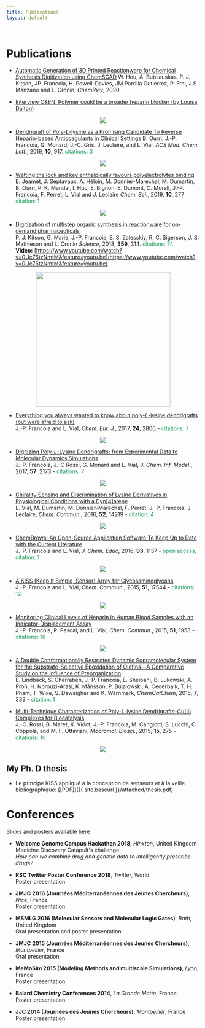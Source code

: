 ```yaml
---
title: Publications
layout: default

---
```


# Publications

- [Automatic Generation of 3D Printed Reactionware for Chemical Synthesis
Digitization using ChemSCAD](https://chemrxiv.org/s/01c0cd28362e763c438f)
W. Hou, A. Bubliauskas, P. J. Kitson, JP. Francoia, H. Powell-Davies,
JM Parrilla Gutierrez, P. Frei, J.S Manzano and L. Cronin, *ChemRxiv*, 2020

- [Interview C&EN: Polymer could be a broader heparin blocker (by Louisa
Dalton)](https://cen.acs.org/pharmaceuticals/drug-development/Polymer-broader-heparin-blocker/97/web/2019/06?utm_source=Staff&utm_medium=Social&utm_campaign=CEN)
<p align="center">
  <img src="images/cen_news.jpg">
</p>

- [Dendrigraft of Poly-*L*-lysine as a Promising
Candidate To Reverse Heparin-based Anticoagulants in Clinical
Settings](https://pubs.acs.org/doi/abs/10.1021/acsmedchemlett.9b00090)
B. Ourri, J.-P. Francoia, G. Monard, J.-C. Gris, J. Leclaire, and L. Vial,
*ACS Med. Chem. Lett.*, 2019, **10**, 917. <font color="#159957">citations:
3</font>  
<p align="center">
  <img src="images/protamine.jpg">
</p>

- [Wetting the lock and key enthalpically favours polyelectrolytes binding](https://pubs.rsc.org/en/Content/ArticleLanding/2018/SC/C8SC02966K)  
E. Jeamet, J. Septavaux, A. Héloin, M. Donnier-Maréchal, M. Dumartin,
B. Ourri, P. K. Mandal, I. Huc, E. Bignon, E. Dumont, C. Morell,
J.-P. Francoia, F. Perret, L. Vial and J. Leclaire *Chem. Sci.*, 2019, **10**,
277 <font color="#159957">citation: 1</font>  

<p align="center">
  <img src="images/wet_and_lock.jpg">
</p>

- [Digitization of multistep organic synthesis in reactionware for on-demand
pharmaceuticals](http://science.sciencemag.org/content/359/6373/314)  
P. J. Kitson, G. Marie, J.-P. Francoia, S. S. Zalesskiy, R. C. Sigerson,
J. S. Mathieson and L. Cronin *Science*, 2018, **359**, 314. <font
color="#159957">citations: 74</font>  
**Video:** [https://www.youtube.com/watch?v=0Uc76tzNmtM&feature=youtu.be](https://www.youtube.com/watch?v=0Uc76tzNmtM&feature=youtu.be)

<p align="center">
  <img width="350px" src="images/baclofen.gif">
</p>

- [Everything you always wanted to know about poly-*L*-lysine dendrigrafts (but were afraid to ask)](http://onlinelibrary.wiley.com/wol1/doi/10.1002/chem.201704147/abstract)  
J.-P. Francoia and L. Vial, *Chem. Eur. J.*, 2017, **24**, 2806 - <font
color="#159957">citations: 7</font>  
<p align="center">
  <img src="images/review.jpg">
</p>

- [Digitizing Poly-*L*-Lysine Dendrigrafts: from Experimental Data to Molecular Dynamics Simulations](http://pubs.acs.org/doi/pdf/10.1021/acs.jcim.7b00258)  
J.-P. Francoia, J.-C Rossi, G. Monard and L. Vial, *J. Chem. Inf. Model.*,
2017, **57**, 2173 - <font color="#159957">citations:&nbsp;7</font>  
<p align="center">
  <img src="images/digitizing.gif">
</p>

- [Chirality Sensing and Discrimination of Lysine Derivatives in Physiological Conditions with a Dyn\[4\]arene](http://pubs.rsc.org/en/content/articlelanding/2016/cc/c6cc07713g)  
L. Vial, M. Dumartin, M. Donnier-Maréchal, F. Perret, J.-P. Francoia,
J. Leclaire, *Chem. Commun.*, 2016, **52**, 14219 - <font
color="#159957">citation: 4</font>  
<p align="center">
  <img src="images/chirality.gif">
</p>

- [ChemBrows: An Open-Source Application Software To Keep Up to Date with the Current Literature](http://pubs.acs.org/doi/abs/10.1021/acs.jchemed.6b00024)  
J.-P. Francoia and L. Vial, *J. Chem. Educ*, 2016, **93**, 1137 - <font color="#159957">open access, citation: 1</font>  
<p align="center">
  <img src="images/cb.gif">
</p>

- [A KISS (Keep It Simple, Sensor) Array for Glycosaminoglycans](http://pubs.rsc.org/en/content/articlelanding/2014/cc/c5cc07628e\#!divAbstract)  
J.-P. Francoia and L. Vial, *Chem. Commun.*, 2015, **51**, 17544 - <font color="#159957">citations: 12</font>  
<p align="center">
  <img src="images/kiss.gif">
</p>

- [Monitoring Clinical Levels of Heparin in Human Blood Samples with an Indicator-Displacement Assay](http://pubs.rsc.org/en/Content/ArticleLanding/2015/CC/c4cc08563a\#!divAbstract)  
J.-P. Francoia, R. Pascal, and L. Vial, *Chem. Commun.*, 2015, **51**,
1953 - <font color="#159957">citations: 18</font>  
<p align="center">
  <img src="images/heparin.gif">
</p>

- [A Double Conformationally Restricted Dynamic Supramolecular System for the Substrate-Selective Epoxidation of Olefins—A Comparative Study on the Influence of Preorganization](http://onlinelibrary.wiley.com/doi/10.1002/cctc.201402726/full)  
E. Lindbäck, S. Cherraben, J.-P. Francoïa, E. Sheibani, B. Lukowski,
A. Proñ, H. Norouzi-Arasi, K. Månsson, P. Bujalowski, A. Cederbalk,
T. H. Pham, T. Wixe, S. Dawaigher and K. Wärnmark, *ChemCatChem*, 2015,
**7**, 333 - <font color="#159957">citation: 1</font>  

- [Multi-Technique Characterization of Poly-L-lysine Dendrigrafts–Cu(II) Complexes for Biocatalysis](http://onlinelibrary.wiley.com/doi/10.1002/mabi.201400341/abstract)  
J.-C. Rossi, B. Maret, K. Vidot, J.-P. Francoia, M. Cangiotti, S. Lucchi,
C. Coppola, and M. F. Ottaviani, *Macromol. Biosci.*, 2015, **15**, 275 - <font color="#159957">citations: 10</font>  
<p align="center">
  <img src="images/chara.png">
</p>

## My Ph. D thesis

- Le principe KISS appliqué à la conception de senseurs et à la veille
    bibliographique: [\[PDF\]]({{ site.baseurl }}/attached/thesis.pdf)


# Conferences

Slides and posters available [here](https://github.com/JPFrancoia/PostersSlides)

- **Welcome Genome Campus Hackathon 2018**, *Hinxton*, United Kingdom  
Medicine Discovery Catapult's challenge:  
*How can we combine drug and genetic data to intelligently prescribe drugs?*

- **RSC Twitter Poster Conference 2018**, *Twitter*, World  
Poster presentation

- **JMJC 2016 (Journées Méditerranéennes des Jeunes Chercheurs)**, *Nice*, France  
Poster presentation

- **MSMLG 2016 (Molecular Sensors and Molecular Logic Gates)**, *Bath*, United Kingdom  
Oral presentation and poster presentation

- **JMJC 2015 (Journées Méditerranéennes des Jeunes Chercheurs)**, *Montpellier*, France  
Oral presentation

- **MeMoSim 2015 (Modeling Methods and multiscale Simulations)**, *Lyon*, France  
Poster presentation

- **Balard Chemistry Conferences 2014**, *La Grande Motte*, France  
Poster presentation

- **JJC 2014 (Journées des Jeunes Chercheurs)**, *Montpellier*, France  
Poster presentation
